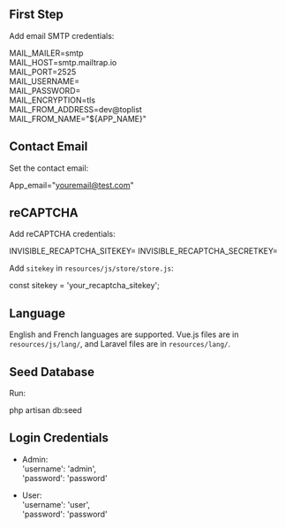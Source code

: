 ## First Step
Add email SMTP credentials:

MAIL_MAILER=smtp  
MAIL_HOST=smtp.mailtrap.io  
MAIL_PORT=2525  
MAIL_USERNAME=  
MAIL_PASSWORD=  
MAIL_ENCRYPTION=tls  
MAIL_FROM_ADDRESS=dev@toplist  
MAIL_FROM_NAME="${APP_NAME}"

## Contact Email
Set the contact email:

App_email="youremail@test.com"

## reCAPTCHA
Add reCAPTCHA credentials:

INVISIBLE_RECAPTCHA_SITEKEY=
INVISIBLE_RECAPTCHA_SECRETKEY=

Add `sitekey` in `resources/js/store/store.js`:

const sitekey = 'your_recaptcha_sitekey';

## Language
English and French languages are supported. Vue.js files are in `resources/js/lang/`, and Laravel files are in `resources/lang/`.

## Seed Database
Run:

php artisan db:seed

## Login Credentials
- Admin:  
  'username': 'admin',  
  'password': 'password'

- User:  
  'username': 'user',  
  'password': 'password'
